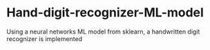 # Hand-digit-recognizer-ML-model
Using a neural networks ML model from sklearn, a handwritten digit recognizer is implemented
